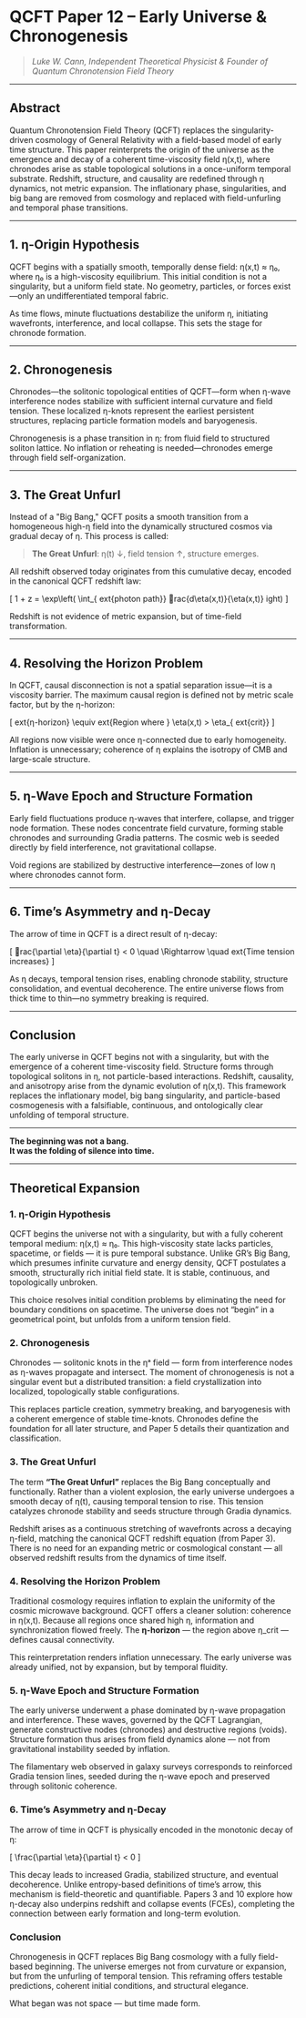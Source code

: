 # QCFT Paper 12 – Early Universe & Chronogenesis

> *Luke W. Cann, Independent Theoretical Physicist & Founder of Quantum Chronotension Field Theory*

---

## Abstract

Quantum Chronotension Field Theory (QCFT) replaces the singularity-driven cosmology of General Relativity with a field-based model of early time structure. This paper reinterprets the origin of the universe as the emergence and decay of a coherent time-viscosity field η(x,t), where chronodes arise as stable topological solutions in a once-uniform temporal substrate. Redshift, structure, and causality are redefined through η dynamics, not metric expansion. The inflationary phase, singularities, and big bang are removed from cosmology and replaced with field-unfurling and temporal phase transitions.

---

## 1. η-Origin Hypothesis

QCFT begins with a spatially smooth, temporally dense field: η(x,t) ≈ η₀, where η₀ is a high-viscosity equilibrium. This initial condition is not a singularity, but a uniform field state. No geometry, particles, or forces exist—only an undifferentiated temporal fabric.

As time flows, minute fluctuations destabilize the uniform η, initiating wavefronts, interference, and local collapse. This sets the stage for chronode formation.

---

## 2. Chronogenesis

Chronodes—the solitonic topological entities of QCFT—form when η-wave interference nodes stabilize with sufficient internal curvature and field tension. These localized η-knots represent the earliest persistent structures, replacing particle formation models and baryogenesis.

Chronogenesis is a phase transition in η: from fluid field to structured soliton lattice. No inflation or reheating is needed—chronodes emerge through field self-organization.

---

## 3. The Great Unfurl

Instead of a "Big Bang," QCFT posits a smooth transition from a homogeneous high-η field into the dynamically structured cosmos via gradual decay of η. This process is called:

> **The Great Unfurl**: η(t) ↓, field tension ↑, structure emerges.

All redshift observed today originates from this cumulative decay, encoded in the canonical QCFT redshift law:

\[
1 + z = \exp\left( \int_{	ext{photon path}} rac{d\eta(x,t)}{\eta(x,t)} ight)
\]

Redshift is not evidence of metric expansion, but of time-field transformation.

---

## 4. Resolving the Horizon Problem

In QCFT, causal disconnection is not a spatial separation issue—it is a viscosity barrier. The maximum causal region is defined not by metric scale factor, but by the η-horizon:

\[
	ext{η-horizon} \equiv 	ext{Region where } \eta(x,t) > \eta_{	ext{crit}}
\]

All regions now visible were once η-connected due to early homogeneity. Inflation is unnecessary; coherence of η explains the isotropy of CMB and large-scale structure.

---

## 5. η-Wave Epoch and Structure Formation

Early field fluctuations produce η-waves that interfere, collapse, and trigger node formation. These nodes concentrate field curvature, forming stable chronodes and surrounding Gradia patterns. The cosmic web is seeded directly by field interference, not gravitational collapse.

Void regions are stabilized by destructive interference—zones of low η where chronodes cannot form.

---

## 6. Time’s Asymmetry and η-Decay

The arrow of time in QCFT is a direct result of η-decay:

\[
rac{\partial \eta}{\partial t} < 0 \quad \Rightarrow \quad 	ext{Time tension increases}
\]

As η decays, temporal tension rises, enabling chronode stability, structure consolidation, and eventual decoherence. The entire universe flows from thick time to thin—no symmetry breaking is required.

---

## Conclusion

The early universe in QCFT begins not with a singularity, but with the emergence of a coherent time-viscosity field. Structure forms through topological solitons in η, not particle-based interactions. Redshift, causality, and anisotropy arise from the dynamic evolution of η(x,t). This framework replaces the inflationary model, big bang singularity, and particle-based cosmogenesis with a falsifiable, continuous, and ontologically clear unfolding of temporal structure.

---

**The beginning was not a bang.  
It was the folding of silence into time.**



---

## Theoretical Expansion

### 1. η-Origin Hypothesis

QCFT begins the universe not with a singularity, but with a fully coherent temporal medium: η(x,t) ≈ η₀. This high-viscosity state lacks particles, spacetime, or fields — it is pure temporal substance. Unlike GR’s Big Bang, which presumes infinite curvature and energy density, QCFT postulates a smooth, structurally rich initial field state. It is stable, continuous, and topologically unbroken.

This choice resolves initial condition problems by eliminating the need for boundary conditions on spacetime. The universe does not “begin” in a geometrical point, but unfolds from a uniform tension field.

### 2. Chronogenesis

Chronodes — solitonic knots in the ηᵃ field — form from interference nodes as η-waves propagate and intersect. The moment of chronogenesis is not a singular event but a distributed transition: a field crystallization into localized, topologically stable configurations.

This replaces particle creation, symmetry breaking, and baryogenesis with a coherent emergence of stable time-knots. Chronodes define the foundation for all later structure, and Paper 5 details their quantization and classification.

### 3. The Great Unfurl

The term **“The Great Unfurl”** replaces the Big Bang conceptually and functionally. Rather than a violent explosion, the early universe undergoes a smooth decay of η(t), causing temporal tension to rise. This tension catalyzes chronode stability and seeds structure through Gradia dynamics.

Redshift arises as a continuous stretching of wavefronts across a decaying η-field, matching the canonical QCFT redshift equation (from Paper 3). There is no need for an expanding metric or cosmological constant — all observed redshift results from the dynamics of time itself.

### 4. Resolving the Horizon Problem

Traditional cosmology requires inflation to explain the uniformity of the cosmic microwave background. QCFT offers a cleaner solution: coherence in η(x,t). Because all regions once shared high η, information and synchronization flowed freely. The **η-horizon** — the region above η_crit — defines causal connectivity.

This reinterpretation renders inflation unnecessary. The early universe was already unified, not by expansion, but by temporal fluidity.

### 5. η-Wave Epoch and Structure Formation

The early universe underwent a phase dominated by η-wave propagation and interference. These waves, governed by the QCFT Lagrangian, generate constructive nodes (chronodes) and destructive regions (voids). Structure formation thus arises from field dynamics alone — not from gravitational instability seeded by inflation.

The filamentary web observed in galaxy surveys corresponds to reinforced Gradia tension lines, seeded during the η-wave epoch and preserved through solitonic coherence.

### 6. Time’s Asymmetry and η-Decay

The arrow of time in QCFT is physically encoded in the monotonic decay of η:

\[
\frac{\partial \eta}{\partial t} < 0
\]

This decay leads to increased Gradia, stabilized structure, and eventual decoherence. Unlike entropy-based definitions of time’s arrow, this mechanism is field-theoretic and quantifiable. Papers 3 and 10 explore how η-decay also underpins redshift and collapse events (FCEs), completing the connection between early formation and long-term evolution.

### Conclusion

Chronogenesis in QCFT replaces Big Bang cosmology with a fully field-based beginning. The universe emerges not from curvature or expansion, but from the unfurling of temporal tension. This reframing offers testable predictions, coherent initial conditions, and structural elegance.

What began was not space — but time made form.
